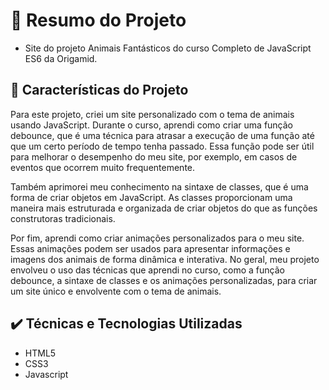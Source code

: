<h1> 📁 Resumo do Projeto</h1>

- Site do projeto Animais Fantásticos do curso Completo de JavaScript ES6 da Origamid.

🔨 Características do Projeto
---
Para este projeto, criei um site personalizado com o tema de animais usando JavaScript. Durante o curso, aprendi como criar uma função debounce, que é uma técnica para atrasar a execução de uma função até que um certo período de tempo tenha passado. Essa função pode ser útil para melhorar o desempenho do meu site, por exemplo, em casos de eventos que ocorrem muito frequentemente.

Também aprimorei meu conhecimento na sintaxe de classes, que é uma forma de criar objetos em JavaScript. As classes proporcionam uma maneira mais estruturada e organizada de criar objetos do que as funções construtoras tradicionais.

Por fim, aprendi como criar animações personalizados para o meu site. Essas animações podem ser usados para apresentar informações e imagens dos animais de forma dinâmica e interativa. No geral, meu projeto envolveu o uso das técnicas que aprendi no curso, como a função debounce, a sintaxe de classes e os animações personalizadas, para criar um site único e envolvente com o tema de animais.

✔️ Técnicas e Tecnologias Utilizadas
---
- HTML5
- CSS3
- Javascript
